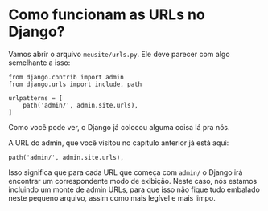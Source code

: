 # Como funcionam as URLs no Django?

Vamos abrir o arquivo `meusite/urls.py`. Ele deve parecer com algo semelhante a isso:

```text
from django.contrib import admin
from django.urls import include, path

urlpatterns = [
    path('admin/', admin.site.urls),
]
```

Como você pode ver, o Django já colocou alguma coisa lá pra nós.

A URL do admin, que você visitou no capítulo anterior já está aqui:

```text
path('admin/', admin.site.urls),
```

Isso significa que para cada URL que começa com `admin/` o Django irá encontrar um correspondente modo de exibição. Neste caso, nós estamos incluindo um monte de admin URLs, para que isso não fique tudo embalado neste pequeno arquivo, assim como mais legível e mais limpo.

